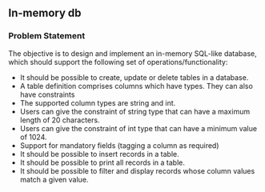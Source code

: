 ## In-memory db 

### Problem Statement
The objective is to design and implement an in-memory SQL-like database, which should support the following set of operations/functionality:

* It should be possible to create, update or delete tables in a database.
* A table definition comprises columns which have types. They can also have constraints
* The supported column types are string and int.
* Users can give the constraint of string type that can have a maximum length of 20 characters.
* Users can give the constraint of int type that can have a minimum value of 1024.
* Support for mandatory fields (tagging a column as required)
* It should be possible to insert records in a table.
* It should be possible to print all records in a table.
* It should be possible to filter and display records whose column values match a given value.